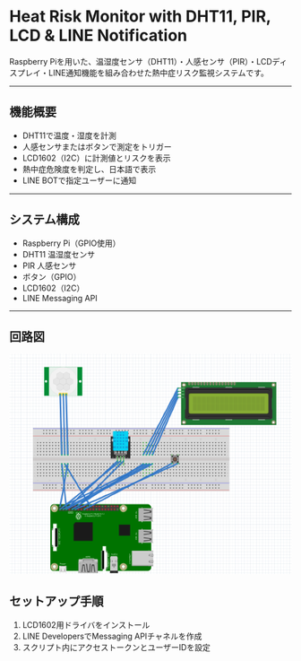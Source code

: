 # Heat Risk Monitor with DHT11, PIR, LCD & LINE Notification

Raspberry Piを用いた、温湿度センサ（DHT11）・人感センサ（PIR）・LCDディスプレイ・LINE通知機能を組み合わせた熱中症リスク監視システムです。

---

## 機能概要

- DHT11で温度・湿度を計測  
- 人感センサまたはボタンで測定をトリガー  
- LCD1602（I2C）に計測値とリスクを表示  
- 熱中症危険度を判定し、日本語で表示  
- LINE BOTで指定ユーザーに通知

---

## システム構成

- Raspberry Pi（GPIO使用）  
- DHT11 温湿度センサ  
- PIR 人感センサ  
- ボタン（GPIO）  
- LCD1602（I2C）  
- LINE Messaging API  

---

## 回路図

![回路図](image/circuit_diagram.png)

## セットアップ手順

1. LCD1602用ドライバをインストール  
2. LINE DevelopersでMessaging APIチャネルを作成  
3. スクリプト内にアクセストークンとユーザーIDを設定  
